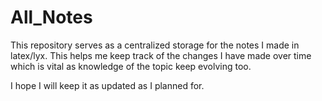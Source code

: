 # All_Notes
This repository serves as a centralized storage for the notes I made in latex/lyx.
This helps me keep track of the changes I have made over time which is vital as knowledge of
the topic keep evolving too.

I hope I will keep it as updated as I planned for.
